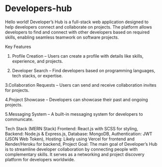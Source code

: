 # Developers-hub
Hello world!
Developer’s Hub is a full-stack web application designed to help developers connect and collaborate on projects. The platform allows developers to find and connect with other developers based on required skills, enabling seamless teamwork on software projects.

Key Features
   1. Profile Creation – Users can create a profile with details like skills, experience, and projects.
  
   2. Developer Search – Find developers based on programming languages, tech stacks, or expertise.

   3.Collaboration Requests – Users can send and receive collaboration invites for projects.

   4.Project Showcase – Developers can showcase their past and ongoing projects.

   5.Messaging System – A built-in messaging system for developers to communicate.

Tech Stack (MERN Stack)
Frontend: React.js with SCSS for styling,
Backend: Node.js & Express.js,
Database: MongoDB,
Authentication: JWT (JSON Web Token),
Hosting: Likely using Vercel for frontend and Render/Heroku for backend,
Project Goal:
The main goal of Developer’s Hub is to streamline developer collaboration by connecting people with complementary skills. It serves as a networking and project discovery platform for developers worldwide.


